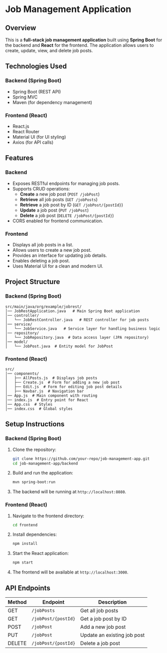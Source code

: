 # Job Management Application

## Overview
This is a **full-stack job management application** built using **Spring Boot** for the backend and **React** for the frontend. The application allows users to create, update, view, and delete job posts.

## Technologies Used
### Backend (Spring Boot)
- Spring Boot (REST API)
- Spring MVC
- Maven (for dependency management)

### Frontend (React)
- React.js
- React Router
- Material UI (for UI styling)
- Axios (for API calls)

## Features
### Backend
- Exposes RESTful endpoints for managing job posts.
- Supports CRUD operations:
  - **Create** a new job post (`POST /jobPost`)
  - **Retrieve** all job posts (`GET /jobPosts`)
  - **Retrieve** a job post by ID (`GET /jobPost/{postId}`)
  - **Update** a job post (`PUT /jobPost`)
  - **Delete** a job post (`DELETE /jobPost/{postId}`)
- CORS enabled for frontend communication.

### Frontend
- Displays all job posts in a list.
- Allows users to create a new job post.
- Provides an interface for updating job details.
- Enables deleting a job post.
- Uses Material UI for a clean and modern UI.

## Project Structure

### Backend (Spring Boot)
```
src/main/java/org/example/jobrest/
│── JobRestApplication.java   # Main Spring Boot application
│── controller/
│   └── JobRestController.java   # REST controller for job posts
│── service/
│   └── JobService.java   # Service layer for handling business logic
│── repository/
│   └── JobRepository.java  # Data access layer (JPA repository)
│── model/
│   └── JobPost.java  # Entity model for JobPost
```

### Frontend (React)
```
src/
│── components/
│   ├── AllPosts.js  # Displays job posts
│   ├── Create.js  # Form for adding a new job post
│   ├── Edit.js  # Form for editing job post details
│   ├── Navbar.js  # Navigation bar
│── App.js  # Main component with routing
│── index.js  # Entry point for React
│── App.css  # Styles
│── index.css  # Global styles
```

## Setup Instructions

### Backend (Spring Boot)
1. Clone the repository:
   ```sh
   git clone https://github.com/your-repo/job-management-app.git
   cd job-management-app/backend
   ```
2. Build and run the application:
   ```sh
   mvn spring-boot:run
   ```
3. The backend will be running at `http://localhost:8080`.

### Frontend (React)
1. Navigate to the frontend directory:
   ```sh
   cd frontend
   ```
2. Install dependencies:
   ```sh
   npm install
   ```
3. Start the React application:
   ```sh
   npm start
   ```
4. The frontend will be available at `http://localhost:3000`.

## API Endpoints
| Method | Endpoint | Description |
|--------|---------|-------------|
| GET | `/jobPosts` | Get all job posts |
| GET | `/jobPost/{postId}` | Get a job post by ID |
| POST | `/jobPost` | Add a new job post |
| PUT | `/jobPost` | Update an existing job post |
| DELETE | `/jobPost/{postId}` | Delete a job post |



